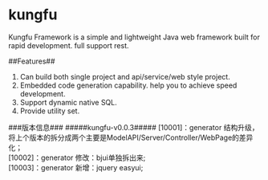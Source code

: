 # kungfu #
Kungfu Framework is a simple and lightweight Java web framework built for rapid development. full support rest.

##Features##
1. Can build both single project and api/service/web style project.
2. Embedded code generation capability. help you to achieve speed development.
3. Support dynamic native SQL.
4. Provide utility set.

###版本信息###
#####kungfu-v0.0.3#####
[10001]：generator 结构升级，将上个版本的拆分成两个主要是ModelAPI/Server/Controller/WebPage的差异化；<br>
[10002]：generator 修改：bjui单独拆出来;<br>
[10003]：generator 新增：jquery easyui;<br>
